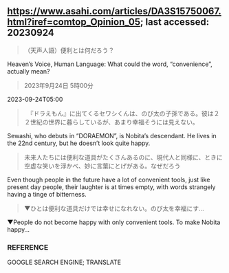 ## https://www.asahi.com/articles/DA3S15750067.html?iref=comtop_Opinion_05; last accessed: 20230924

> （天声人語）便利とは何だろう？

Heaven’s Voice, Human Language: What could the word, “convenience”, actually mean?

> 2023年9月24日 5時00分

2023-09-24T05:00

>　『ドラえもん』に出てくるセワシくんは、のび太の子孫である。彼は２２世紀の世界に暮らしているが、あまり幸福そうには見えない。

Sewashi, who debuts in “DORAEMON”, is Nobita’s descendant. He lives in the 22nd century, but he doesn’t look quite happy.

> 未来人たちには便利な道具がたくさんあるのに、現代人と同様に、ときに空虚な笑いを浮かべ、妙に言葉にとげがある。なぜだろう

Even though people in the future have a lot of convenient tools, just like present day people, their laughter is at times empty, with words strangely having a tinge of bitterness.

> ▼ひとは便利な道具だけでは幸せになれない。のび太を幸福にす…

▼People do not become happy with only convenient tools. To make Nobita happy…

### REFERENCE

GOOGLE SEARCH ENGINE; TRANSLATE


